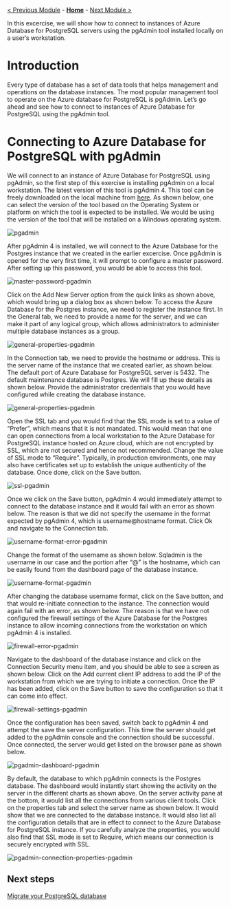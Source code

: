 [< Previous Module](./ConnectPGUsingpsql.md) - **[Home](../../README.md)** - [Next Module >](../module02/how-to-migrate-using-dump-and-restore.md)


In this excercise, we will show how to connect to instances of Azure Database for PostgreSQL servers using the pgAdmin tool installed locally on a user’s workstation.

# Introduction

Every type of database has a set of data tools that helps management and operations on the database instances. The most popular management tool to operate on the Azure database for PostgreSQL is pgAdmin. Let’s go ahead and see how to connect to instances of Azure Database for PostgreSQL using the pgAdmin tool.

# Connecting to Azure Database for PostgreSQL with pgAdmin

We will connect to an instance of Azure Database for PostgreSQL using pgAdmin, so the first step of this exercise is installing pgAdmin on a local workstation. The latest version of this tool is pgAdmin 4. This tool can be freely downloaded on the local machine from [here](https://www.pgadmin.org/download/). As shown below, one can select the version of the tool based on the Operating System or platform on which the tool is expected to be installed. We would be using the version of the tool that will be installed on a Windows operating system.

![pgadmin](./image/download-pgadmin-4.png) 


After pgAdmin 4 is installed, we will connect to the Azure Database for the Postgres instance that we created in the earlier excercise. Once pgAdmin is opened for the very first time, it will prompt to configure a master password. After setting up this password, you would be able to access this tool.

![master-password-pgadmin](./image/master-password-for-pgadmin.png) 

Click on the Add New Server option from the quick links as shown above, which would bring up a dialog box as shown below. To access the Azure Database for the Postgres instance, we need to register the instance first. In the General tab, we need to provide a name for the server, and we can make it part of any logical group, which allows administrators to administer multiple database instances as a group.

![general-properties-pgadmin](./image/general-properties.png) 

In the Connection tab, we need to provide the hostname or address. This is the server name of the instance that we created earlier, as shown below. The default port of Azure Database for PostgreSQL server is 5432. The default maintenance database is Postgres. We will fill up these details as shown below. Provide the administrator credentials that you would have configured while creating the database instance.


![general-properties-pgadmin](./image/connection-properties.png) 


Open the SSL tab and you would find that the SSL mode is set to a value of “Prefer”, which means that it is not mandated. This would mean that one can open connections from a local workstation to the Azure Database for PostgreSQL instance hosted on Azure cloud, which are not encrypted by SSL, which are not secured and hence not recommended. Change the value of SSL mode to “Require”. Typically, in production environments, one may also have certificates set up to establish the unique authenticity of the database. Once done, click on the Save button.

![ssl-pgadmin](./image/ssl-properties.png) 


Once we click on the Save button, pgAdmin 4 would immediately attempt to connect to the database instance and it would fail with an error as shown below. The reason is that we did not specify the username in the format expected by pgAdmin 4, which is username@hostname format. Click Ok and navigate to the Connection tab.

![username-format-error-pgadmin](./image/username-format-error.png) 

Change the format of the username as shown below. Sqladmin is the username in our case and the portion after “@” is the hostname, which can be easily found from the dashboard page of the database instance.

![username-format-pgadmin](./image/username-format.png) 


After changing the database username format, click on the Save button, and that would re-initiate connection to the instance. The connection would again fail with an error, as shown below. The reason is that we have not configured the firewall settings of the Azure Database for the Postgres instance to allow incoming connections from the workstation on which pgAdmin 4 is installed.

![firewall-error-pgadmin](./image/firewall-error.png) 


Navigate to the dashboard of the database instance and click on the Connection Security menu item, and you should be able to see a screen as shown below. Click on the Add current client IP address to add the IP of the workstation from which we are trying to initiate a connection. Once the IP has been added, click on the Save button to save the configuration so that it can come into effect.

![firewall-settings-pgadmin](./image/firewall-settings.png) 

Once the configuration has been saved, switch back to pgAdmin 4 and attempt the save the server configuration. This time the server should get added to the pgAdmin console and the connection should be successful. Once connected, the server would get listed on the browser pane as shown below.

![pgadmin-dashboard-pgadmin](./image/pgadmin-dashboard.png)

By default, the database to which pgAdmin connects is the Postgres database. The dashboard would instantly start showing the activity on the server in the different charts as shown above. On the server activity pane at the bottom, it would list all the connections from various client tools. Click on the properties tab and select the server name as shown below. It would show that we are connected to the database instance. It would also list all the configuration details that are in effect to connect to the Azure Database for PostgreSQL instance. If you carefully analyze the properties, you would also find that SSL mode is set to Require, which means our connection is securely encrypted with SSL.

![pgadmin-connection-properties-pgadmin](./image/pgadmin-connection-properties-for-azure-database-f.png)

## Next steps

[Migrate your PostgreSQL database](../module02/how-to-migrate-using-dump-and-restore.md)









